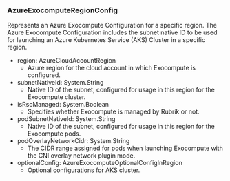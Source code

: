 ### AzureExocomputeRegionConfig
Represents an Azure Exocompute Configuration for a specific region. The Azure Exocompute Configuration includes the subnet native ID to be used for launching an Azure Kubernetes Service (AKS) Cluster in a specific region.

- region: AzureCloudAccountRegion
  - Azure region for the cloud account in which Exocompute is configured.
- subnetNativeId: System.String
  - Native ID of the subnet, configured for usage in this region for the Exocompute cluster.
- isRscManaged: System.Boolean
  - Specifies whether Exocompute is managed by Rubrik or not.
- podSubnetNativeId: System.String
  - Native ID of the subnet, configured for usage in this region for the Exocompute pods.
- podOverlayNetworkCidr: System.String
  - The CIDR range assigned for pods when launching Exocompute with the CNI overlay network plugin mode.
- optionalConfig: AzureExocomputeOptionalConfigInRegion
  - Optional configurations for AKS cluster.

